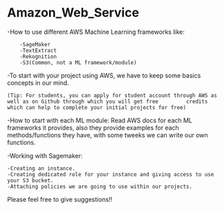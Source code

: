 # Amazon_Web_Service
-How to use different AWS Machine Learning frameworks like: 

   		-SageMaker
   		-TextExtract
   		-Rekognition
   		-S3(Common, not a ML framework/module)
   
-To start with your project using AWS, we have to keep some basics concepts in our mind.
 		
	(Tip: For students, you can apply for student account through AWS as well as on Github through which you will get free         credits which can help to complete your initial projects for free)
   
-How to start with each ML module: Read AWS docs for each ML frameworks it provides, also they provide examples for each  methods/functions they have, with some tweeks we can write our own functions.
 
-Working with Sagemaker:

	-Creating an instance.
	-Creating dedicated role for your instance and giving access to use your S3 bucket.
	-Attaching policies we are going to use within our projects. 
  
  
  
  
  Please feel free to give suggestions!!
  
